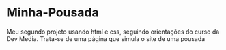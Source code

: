 # Minha-Pousada
Meu segundo projeto usando html e css, seguindo orientações do curso da Dev Media. Trata-se de uma página que simula o site de uma pousada
